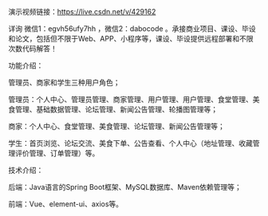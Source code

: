 演示视频链接：https://live.csdn.net/v/429162

详询 微信1：egvh56ufy7hh ，微信2：dabocode 。承接商业项目、课设、毕设和论文，包括但不限于Web、APP、小程序等，课设、毕设提供远程部署和不限次数代码解答！

功能介绍：

管理员、商家和学生三种用户角色；

管理员：个人中心、管理员管理、商家管理、用户管理、用户管理、食堂管理、美食管理、基础数据管理、论坛管理、新闻公告管理、轮播图管理等；

商家：个人中心、食堂管理、美食管理、论坛管理、新闻公告管理等；

学生：首页浏览、论坛交流、美食下单、公告查看、个人中心（地址管理、收藏管理评价管理、订单管理）等。

技术介绍：

后端：Java语言的Spring Boot框架、MySQL数据库、Maven依赖管理等；

前端：Vue、element-ui、axios等。
